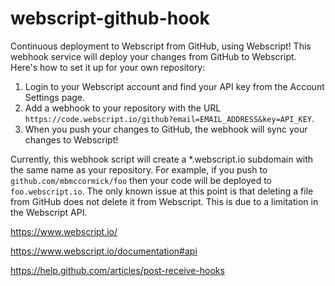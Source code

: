 webscript-github-hook
=====================

Continuous deployment to Webscript from GitHub, using Webscript! This webhook service will deploy your changes from GitHub to Webscript. Here's how to set it up for your own repository:

1. Login to your Webscript account and find your API key from the Account Settings page.
2. Add a webhook to your repository with the URL `https://code.webscript.io/github?email=EMAIL_ADDRESS&key=API_KEY`.
3. When you push your changes to GitHub, the webhook will sync your changes to Webscript!

Currently, this webhook script will create a *.webscript.io subdomain with the same name as your repository. For example, if you push to `github.com/mbmccormick/foo` then your code will be deployed to `foo.webscript.io`. The only known issue at this point is that deleting a file from GitHub does not delete it from Webscript. This is due to a limitation in the Webscript API.

https://www.webscript.io/

https://www.webscript.io/documentation#api

https://help.github.com/articles/post-receive-hooks

